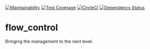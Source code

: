 [![Maintainability](https://api.codeclimate.com/v1/badges/50fdfa8a632a2e0e620c/maintainability)](https://codeclimate.com/github/TallerWebSolutions/flow_control/maintainability)
[![Test Coverage](https://api.codeclimate.com/v1/badges/50fdfa8a632a2e0e620c/test_coverage)](https://codeclimate.com/github/TallerWebSolutions/flow_control/test_coverage)
[![CircleCI](https://circleci.com/gh/TallerWebSolutions/flow_control/tree/master.svg?style=svg)](https://circleci.com/gh/TallerWebSolutions/flow_control/tree/master)
[![Dependency Status](https://gemnasium.com/badges/github.com/TallerWebSolutions/flow_control.svg)](https://gemnasium.com/github.com/TallerWebSolutions/flow_control)

# flow_control
Bringing the management to the next level.
